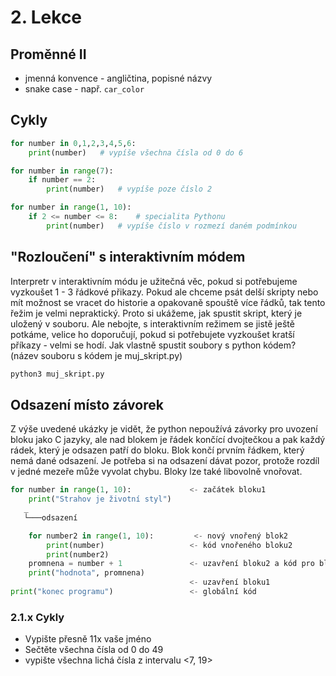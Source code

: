 # 2. Lekce

## Proměnné II

* jmenná konvence - angličtina, popisné názvy
* snake case - např. `car_color`

## Cykly

```python
for number in 0,1,2,3,4,5,6:
    print(number)   # vypíše všechna čísla od 0 do 6

for number in range(7):
    if number == 2:
        print(number)   # vypíše poze číslo 2

for number in range(1, 10):
    if 2 <= number <= 8:    # specialita Pythonu
        print(number)   # vypíše číslo v rozmezí daném podmínkou
```

## "Rozloučení" s interaktivním módem

Interpretr v interaktivním módu je užitečná věc, pokud si potřebujeme vyzkoušet 1 - 3 řádkové přikazy. Pokud ale chceme psát delší skripty nebo mít možnost se vracet do historie a opakovaně spouště více řádků, tak tento řežim je velmi nepraktický. Proto si ukážeme, jak spustit skript, který je uložený v souboru. Ale nebojte, s interaktivním režimem se jistě ještě potkáme, velice ho doporučují, pokud si potřebujete vyzkoušet kratší příkazy - velmi se hodí. Jak vlastně spustit soubory s python kódem? (název souboru s kódem je muj_skript.py)

```bash
python3 muj_skript.py
```

## Odsazení místo závorek

Z výše uvedené ukázky je vidět, že python nepoužívá závorky pro uvození bloku jako C jazyky, ale nad blokem je řádek končící dvojtečkou a pak každý rádek, který je odsazen patří do bloku. Blok končí prvním řádkem, který nemá dané odsazení. Je potřeba si na odsazení dávat pozor, protože rozdíl v jedné mezeře může vyvolat chybu. Bloky lze také libovolně vnořovat.

```python
for number in range(1, 10):             <- začátek bloku1
    print("Strahov je životní styl")
   _
   └───odsazení

    for number2 in range(1, 10):         <- nový vnořený blok2
        print(number)                   <- kód vnořeného bloku2
        print(number2)
    promnena = number + 1               <- uzavření bloku2 a kód pro blok1
    print("hodnota", promnena)
                                        <- uzavření bloku1
print("konec programu")                 <- globální kód
```

### 2.1.x Cykly

* Vypište přesně 11x vaše jméno
* Sečtěte všechna čísla od 0 do 49
* vypište všechna lichá čísla z intervalu <7, 19>
